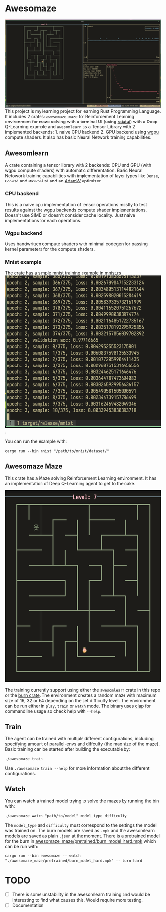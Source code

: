 # Awesomaze
![Awesomaze training](images/awesomaze_training.png) 
This project is my learning project for learning Rust Programming Language. It includes 2 crates: `awesomaze_maze` for Reinforcement Learning environment for maze solving with a terminal UI (using [ratatui](https://ratatui.rs/)) with a Deep Q-Learning example and `awesomlearn` as a Tensor Library with 2 implemented backends: 1. naive CPU backend 2. GPU backend using [wgpu](https://wgpu.rs/) compute shaders. It also has basic Neural Network training capabilities.

## Awesomlearn
A crate containing a tensor library with 2 backends: CPU and GPU (with wgpu compute shaders) with automatic differentation. Basic Neural Netowork training capabilities with implementation of layer types like `Dense`, `Conv2d` and `MaxPool2d` and an [AdamW](https://arxiv.org/abs/1711.05101) optimizer.
### CPU backend
This is a naive cpu implementation of tensor operations mostly to test results against the wgpu backends compute shader implementations. Doesn't use SIMD or doesn't consider cache locality. Just naive implementations for each operations.
### Wgpu backend
Uses handwritten compute shaders with minimal codegen for passing kernel parameters for the compute shaders.

### Mnist example
The crate has a simple mnist training example in [mnist.rs](awesomlearn/src/bin/mnist.rs) ![Mnist training](images/awesomlearn_mnist.png). 

You can run the example with:
```
cargo run --bin mnist "/path/to/mnist/dataset/"
```

## Awesomaze Maze
This crate has a Maze solving Reinforcement Learning environment. It has an implementation of Deep Q-Learning agent to get to the cake.

![Awesomaze](images/awesomaze.png)

The training currently support using either the `awesomlearn` crate in this repo or the [burn crate](https://docs.rs/burn/latest/burn/). The environment creates a random maze with maximum size of  16, 32 or 64 depending on the set difficulty level.
The environment can be run either in `play`, `train` or `watch` mode. The binary uses [clap](https://docs.rs/clap/latest/clap/) for commandline usage so check help with `--help`.
## Train
The agent can be trained with multiple different configurations, including specifying amount of parallel-envs and diffculty (the max size of the maze). Basic training can be started after building the executable by:
```
./awesomaze train
```
Use `./awesomaze train --help` for more information about the different configurations.

## Watch
You can watch a trained model trying to solve the mazes by running the bin with:
```
./awesomaze watch "path/to/model" model_type difficulty
```
The `model_type` and `difficulty` must correspond to the settings the model was trained on. The burn models are saved as `.mpk` and the awesomlearn models are saved as plain `.json` at the moment. There is a pretrained model for the burn in [awesomaze_maze/pretrained/burn_model_hard.mpk](awesomaze_maze/pretrained/burn_model_hard.mpk) which can be run with:
```
cargo run --bin awesomaze -- watch "./awesomaze_maze/pretrained/burn_model_hard.mpk" -- burn hard
```

# TODO
- [ ] There is some unstability in the awesomlearn training and would be interesting to find what causes this. Would require more testing.
- [ ] Documentation
